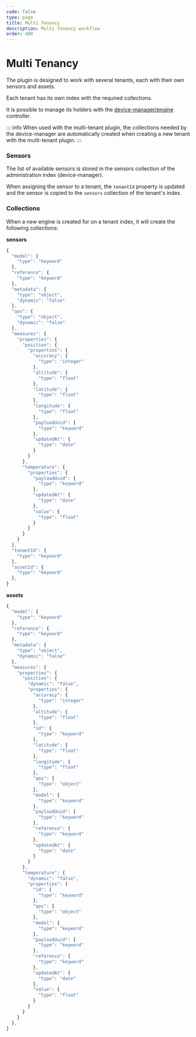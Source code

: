 ```yaml
---
code: false
type: page
title: Multi Tenancy
description: Multi Tenancy workflow
order: 400
---
```


# Multi Tenancy

The plugin is designed to work with several tenants, each with their own sensors and assets.

Each tenant has its own index with the required collections.

It is possible to manage its holders with the [device-manager/engine](/kuzzle-iot-platform/device-manager/1/controllers/engine) controller.

::: info
When used with the multi-tenant plugin, the collections needed by the device-manager are automatically created when creating a new tenant with the multi-tenant plugin.
:::

### Sensors

The list of available sensors is stored in the sensors collection of the administration index (device-manager).

When assigning the sensor to a tenant, the `tenantId` property is updated and the sensor is copied to the `sensors` collection of the tenant's index.

### Collections

When a new engine is created for on a tenant index, it will create the following collections:

**sensors**

```js
{
  "model": {
    "type": "keyword"
  },
  "reference": {
    "type": "keyword"
  },
  "metadata": {
    "type": "object",
    "dynamic": "false"
  },
  "qos": {
    "type": "object",
    "dynamic": "false"
  },
  "measures": {
    "properties": {
      "position": {
        "properties": {
          "accuracy": {
            "type": "integer"
          },
          "altitude": {
            "type": "float"
          },
          "latitude": {
            "type": "float"
          },
          "longitude": {
            "type": "float"
          },
          "payloadUuid": {
            "type": "keyword"
          },
          "updatedAt": {
            "type": "date"
          }
        }
      },
      "temperature": {
        "properties": {
          "payloadUuid": {
            "type": "keyword"
          },
          "updatedAt": {
            "type": "date"
          },
          "value": {
            "type": "float"
          }
        }
      }
    }
  },
  "tenantId": {
    "type": "keyword"
  },
  "assetId": {
    "type": "keyword"
  },
}
```

**assets**

```js
{  
  "model": {
    "type": "keyword"
  },
  "reference": {
    "type": "keyword"
  },
  "metadata": {
    "type": "object",
    "dynamic": "false"
  },
  "measures": {
    "properties": {
      "position": {
        "dynamic": "false",
        "properties": {
          "accuracy": {
            "type": "integer"
          },
          "altitude": {
            "type": "float"
          },
          "id": {
            "type": "keyword"
          },
          "latitude": {
            "type": "float"
          },
          "longitude": {
            "type": "float"
          },
          "qos": {
            "type": "object"
          },
          "model": {
            "type": "keyword"
          },
          "payloadUuid": {
            "type": "keyword"
          },
          "reference": {
            "type": "keyword"
          },
          "updatedAt": {
            "type": "date"
          }
        }
      },
      "temperature": {
        "dynamic": "false",
        "properties": {
          "id": {
            "type": "keyword"
          },
          "qos": {
            "type": "object"
          },
          "model": {
            "type": "keyword"
          },
          "payloadUuid": {
            "type": "keyword"
          },
          "reference": {
            "type": "keyword"
          },
          "updatedAt": {
            "type": "date"
          },
          "value": {
            "type": "float"
          }
        }
      }
    }
  },
}
```

